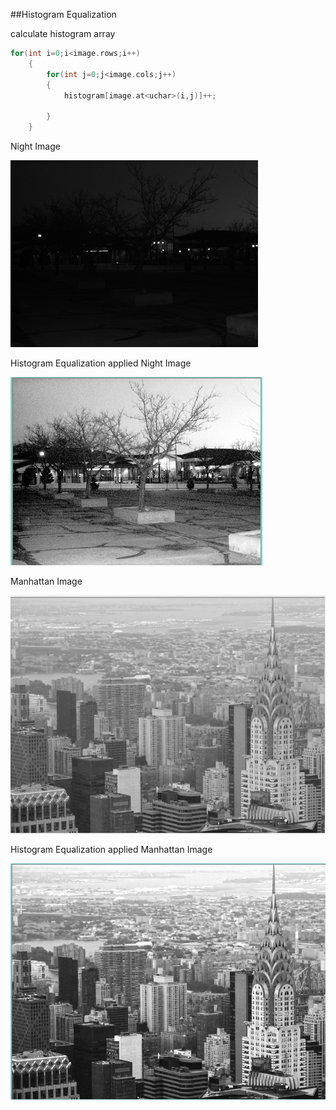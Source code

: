##Histogram Equalization

calculate histogram array
```C++
for(int i=0;i<image.rows;i++)
	{
		for(int j=0;j<image.cols;j++)
		{
			histogram[image.at<uchar>(i,j)]++;

		}
	}
```
Night Image

![alt text](Inputs/nightOriginal.png "Night Image")

Histogram Equalization applied Night Image

![alt text](Outputs/nightEnhanced.png "Enhanced Night Image")

Manhattan Image

![alt text](Inputs/NYOriginal.png "Night Image")

Histogram Equalization applied Manhattan Image

![alt text](Outputs/NYEnhanced.png "Enhanced Night Image")



